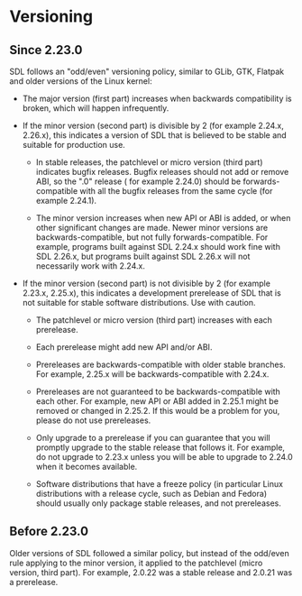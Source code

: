 # Versioning

## Since 2.23.0

SDL follows an "odd/even" versioning policy, similar to GLib, GTK, Flatpak and older versions of the
Linux kernel:

* The major version (first part) increases when backwards compatibility is broken, which will happen
  infrequently.

* If the minor version (second part) is divisible by 2
  (for example 2.24.x, 2.26.x), this indicates a version of SDL that is believed to be stable and
  suitable for production use.

    * In stable releases, the patchlevel or micro version (third part)
      indicates bugfix releases. Bugfix releases should not add or remove ABI, so the ".0" release (
      for example 2.24.0) should be forwards-compatible with all the bugfix releases from the same
      cycle (for example 2.24.1).

    * The minor version increases when new API or ABI is added, or when other significant changes
      are made. Newer minor versions are backwards-compatible, but not fully forwards-compatible.
      For example, programs built against SDL 2.24.x should work fine with SDL 2.26.x, but programs
      built against SDL 2.26.x will not necessarily work with 2.24.x.

* If the minor version (second part) is not divisible by 2
  (for example 2.23.x, 2.25.x), this indicates a development prerelease of SDL that is not suitable
  for stable software distributions. Use with caution.

    * The patchlevel or micro version (third part) increases with each prerelease.

    * Each prerelease might add new API and/or ABI.

    * Prereleases are backwards-compatible with older stable branches. For example, 2.25.x will be
      backwards-compatible with 2.24.x.

    * Prereleases are not guaranteed to be backwards-compatible with each other. For example, new
      API or ABI added in 2.25.1 might be removed or changed in 2.25.2. If this would be a problem
      for you, please do not use prereleases.

    * Only upgrade to a prerelease if you can guarantee that you will promptly upgrade to the stable
      release that follows it. For example, do not upgrade to 2.23.x unless you will be able to
      upgrade to 2.24.0 when it becomes available.

    * Software distributions that have a freeze policy (in particular Linux distributions with a
      release cycle, such as Debian and Fedora)
      should usually only package stable releases, and not prereleases.

## Before 2.23.0

Older versions of SDL followed a similar policy, but instead of the odd/even rule applying to the
minor version, it applied to the patchlevel
(micro version, third part). For example, 2.0.22 was a stable release and 2.0.21 was a prerelease.

